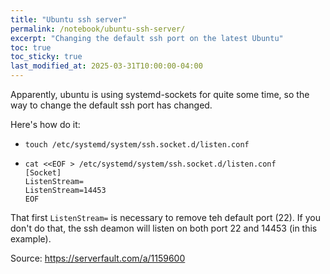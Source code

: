 ```yaml
---
title: "Ubuntu ssh server"
permalink: /notebook/ubuntu-ssh-server/
excerpt: "Changing the default ssh port on the latest Ubuntu"
toc: true
toc_sticky: true
last_modified_at: 2025-03-31T10:00:00-04:00
---
```


Apparently, ubuntu is using systemd-sockets for quite some time, so the way to change the default ssh port has changed.

Here's how do it:

- `touch /etc/systemd/system/ssh.socket.d/listen.conf`
- ```
  cat <<EOF > /etc/systemd/system/ssh.socket.d/listen.conf
  [Socket]
  ListenStream=
  ListenStream=14453
  EOF
  ```
  

That first `ListenStream=` is necessary to remove teh default port (22). If you don't do that, the ssh deamon will listen
on both port 22 and 14453 (in this example).

Source: https://serverfault.com/a/1159600